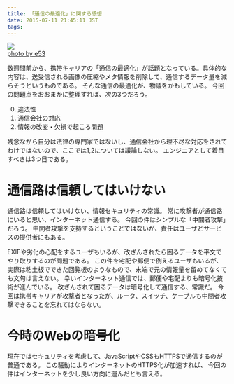 ```yaml
---
title: 「通信の最適化」に関する感想
date: 2015-07-11 21:45:11 JST
tags: 
---
```


[![](http://farm1.staticflickr.com/11/15612924_be0d9a3470.jpg)](http://www.flickr.com/photos/12149418@N00/15612924)  
[photo by e53](http://www.flickr.com/photos/12149418@N00/15612924)

数週間前から、携帯キャリアの「通信の最適化」が話題となっている。具体的な内容は、送受信される画像の圧縮やメタ情報を削除して、通信するデータ量を減らそうというものである。
そんな通信の最適化が、物議をかもしている。
今回の問題点をおおまかに整理すれば、次の3つだろう。

0. 違法性
1. 通信会社の対応
2. 情報の改変・欠損で起こる問題

残念ながら自分は法律の専門家ではないし、通信会社から理不尽な対応をされてわけではないので、ここでは1,2については議論しない。
エンジニアとして着目すべきは3つ目である。

# 通信路は信頼してはいけない

通信路は信頼してはいけない、情報セキュリティの常識。
常に攻撃者が通信路にいると思い、インターネット通信する。
今回の件はシンプルな「中間者攻撃」だろう。
中間者攻撃を支持するということではないが、責任はユーザとサービスの提供者にもある。

EXIFや劣化の心配をするユーザもいるが、改ざんされたら困るデータを平文でやり取りするのが問題である。
この件を宅配や郵便で例えるユーザもいるが、実際は粘土板でできた回覧板のようなもので、末端で元の情報量を留めてなくても文句は言えない。
幸いインターネット通信では、郵便や宅配よりも暗号化技術が進んでいる。
改ざんされて困るデータは暗号化して通信する、常識だ。
今回は携帯キャリアが攻撃者となったが、ルータ、スイッチ、ケーブルも中間者攻撃できることを忘れてはならない。

# 今時のWebの暗号化

現在ではセキュリティを考慮して、JavaScriptやCSSもHTTPSで通信するのが普通である。
この騒動によりインターネットのHTTPS化が加速すれば、
今回の件はインターネットを少し良い方向に運んだとも言える。

